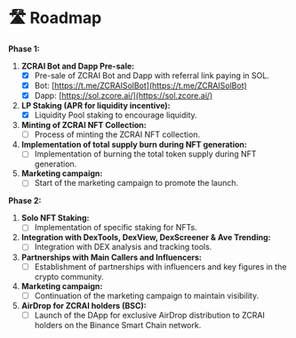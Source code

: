 # 🛣️ Roadmap

**Phase 1:**

1. **ZCRAI Bot and Dapp Pre-sale:**
   * [x] Pre-sale of ZCRAI Bot and Dapp with referral link paying in SOL.
   * [x] Bot: [https://t.me/ZCRAISolBot](https://t.me/ZCRAISolBot)
   * [x] Dapp: [https://sol.zcore.ai/](https://sol.zcore.ai/)
2. **LP Staking (APR for liquidity incentive):**
   * [x] Liquidity Pool staking to encourage liquidity.
3. **Minting of ZCRAI NFT Collection:**
   * [ ] Process of minting the ZCRAI NFT collection.
4. **Implementation of total supply burn during NFT generation:**
   * [ ] Implementation of burning the total token supply during NFT generation.
5. **Marketing campaign:**
   * [ ] Start of the marketing campaign to promote the launch.

**Phase 2:**

1. **Solo NFT Staking:**
   * [ ] Implementation of specific staking for NFTs.
2. **Integration with DexTools, DexView, DexScreener & Ave Trending:**
   * [ ] Integration with DEX analysis and tracking tools.
3. **Partnerships with Main Callers and Influencers:**
   * [ ] Establishment of partnerships with influencers and key figures in the crypto community.
4. **Marketing campaign:**
   * [ ] Continuation of the marketing campaign to maintain visibility.
5. **AirDrop for ZCRAI holders (BSC):**
   * [ ] Launch of the DApp for exclusive AirDrop distribution to ZCRAI holders on the Binance Smart Chain network.
